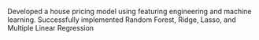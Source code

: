 Developed a house pricing model using featuring engineering and machine learning. Successfully implemented
Random Forest, Ridge, Lasso, and Multiple Linear Regression
